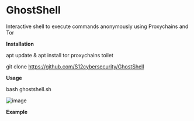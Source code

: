 # GhostShell 
Interactive shell to execute commands anonymously using Proxychains and Tor

**Installation**

apt update & apt install tor proxychains toilet

git clone https://github.com/S12cybersecurity/GhostShell

**Usage**

bash ghostshell.sh

![image](https://user-images.githubusercontent.com/79543461/197047303-1ebb2063-53ac-4d0b-9087-3ea42f3377f8.png)

**Example**
